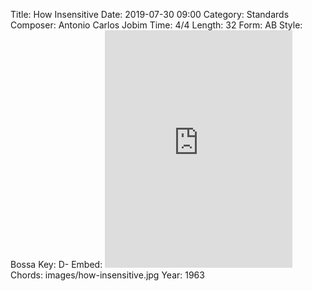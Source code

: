 Title: How Insensitive
Date: 2019-07-30 09:00
Category: Standards
Composer: Antonio Carlos Jobim
Time: 4/4
Length: 32
Form: AB
Style: Bossa
Key: D-
Embed: <iframe src="https://open.spotify.com/embed/playlist/4vMUjhgHhjtw2fWXBoklOJ" width="300" height="380" frameborder="0" allowtransparency="true" allow="encrypted-media"></iframe>
Chords: images/how-insensitive.jpg
Year: 1963

